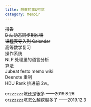 ```yaml
---
title: 想做的事&挖坑
category: Memoir
---
```


~~报告~~  
~~B 站动态同步到推特~~  
~~课程表导入到 Calendar~~  
高等数学复习  
操作系统  
NLP 处理里的语言分析  
算法  
Jubeat festo memo wiki  
Deenote 重制  
HDU Rank 排进前 2w。

~~orzzzzzz坑还是很多    ——2019.8.26~~  
orzzzzzz坑怎么越挖越多了    ——2019.12.3
